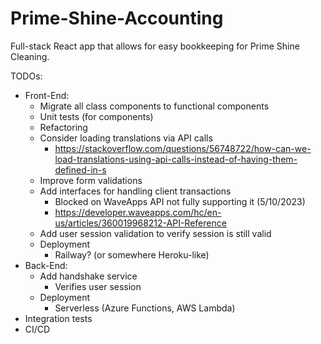 # Prime-Shine-Accounting
Full-stack React app that allows for easy bookkeeping for Prime Shine Cleaning.

TODOs:
- Front-End:
  - Migrate all class components to functional components
  - Unit tests (for components)
  - Refactoring
  - Consider loading translations via API calls
    - https://stackoverflow.com/questions/56748722/how-can-we-load-translations-using-api-calls-instead-of-having-them-defined-in-s
  - Improve form validations
  - Add interfaces for handling client transactions
    - Blocked on WaveApps API not fully supporting it (5/10/2023)
    - https://developer.waveapps.com/hc/en-us/articles/360019968212-API-Reference
  - Add user session validation to verify session is still valid
  - Deployment
    - Railway? (or somewhere Heroku-like)
- Back-End:
  - Add handshake service
    - Verifies user session
  - Deployment
    - Serverless (Azure Functions, AWS Lambda)
- Integration tests
- CI/CD
